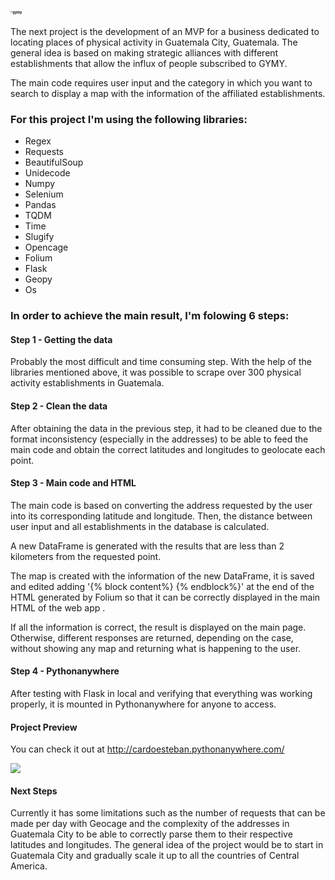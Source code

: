 # <img src="/Users/EstebanCardona/Documents/gymy/static/gymy.png" alt="gymy" style="zoom:20%;" />

The next project is the development of an MVP for a business dedicated to locating places of physical activity in Guatemala City, Guatemala. The general idea is based on making strategic alliances with different establishments that allow the influx of people subscribed to GYMY.

The main code requires user input and the category in which you want to search to display a map with the information of the affiliated establishments.

### For this project I'm using the following libraries:

- Regex
- Requests
- BeautifulSoup
- Unidecode
- Numpy
- Selenium 
- Pandas
- TQDM
- Time
- Slugify
- Opencage
- Folium
- Flask
- Geopy
- Os

### In order to achieve the main result, I'm folowing 6 steps:

#### Step 1 - Getting the data

Probably the most difficult and time consuming step. With the help of the libraries mentioned above, it was possible to scrape over 300 physical activity establishments in Guatemala.

#### Step 2 - Clean the data

After obtaining the data in the previous step, it had to be cleaned due to the format inconsistency (especially in the addresses) to be able to feed the main code and obtain the correct latitudes and longitudes to geolocate each point.

#### Step 3 - Main code and HTML

The main code is based on converting the address requested by the user into its corresponding latitude and longitude. Then, the distance between user input and all establishments in the database is calculated.

A new DataFrame is generated with the results that are less than 2 kilometers from the requested point.

The map is created with the information of the new DataFrame, it is saved and edited adding '{% block content%} {% endblock%}' at the end of the HTML generated by Folium so that it can be correctly displayed in the main HTML of the web app .

If all the information is correct, the result is displayed on the main page. Otherwise, different responses are returned, depending on the case, without showing any map and returning what is happening to the user.

#### Step 4 - Pythonanywhere

After testing with Flask in local and verifying that everything was working properly, it is mounted in Pythonanywhere for anyone to access.

#### Project Preview

You can check it out at http://cardoesteban.pythonanywhere.com/

![](/Users/EstebanCardona/Documents/gymy/static/GymyFinalV2.gif)




#### Next Steps

Currently it has some limitations such as the number of requests that can be made per day with Geocage and the complexity of the addresses in Guatemala City to be able to correctly parse them to their respective latitudes and longitudes. The general idea of the project would be to start in Guatemala City and gradually scale it up to all the countries of Central America.
